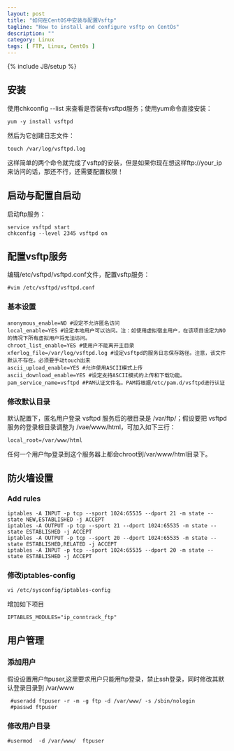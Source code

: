```yaml
---
layout: post
title: "如何在CentOS中安装与配置Vsftp"
tagline: "How to install and configure vsftp on CentOs"
description: ""
category: Linux 
tags: [ FTP, Linux, CentOs ]
---
```

{% include JB/setup %}

## 安装 

使用chkconfig --list 来查看是否装有vsftpd服务；使用yum命令直接安装：
	
	yum -y install vsftpd 

然后为它创建日志文件：

	touch /var/log/vsftpd.log 

这样简单的两个命令就完成了vsftp的安装，但是如果你现在想这样ftp://your_ip来访问的话，那还不行，还需要配置权限！ 

## 启动与配置自启动

启动ftp服务：

	service vsftpd start
	chkconfig --level 2345 vsftpd on

## 配置vsftp服务 

编辑/etc/vsftpd/vsftpd.conf文件，配置vsftp服务： 

	#vim /etc/vsftpd/vsftpd.conf 

### 基本设置

	anonymous_enable=NO #设定不允许匿名访问 
	local_enable=YES #设定本地用户可以访问。注：如使用虚拟宿主用户，在该项目设定为NO的情况下所有虚拟用户将无法访问。 
	chroot_list_enable=YES #使用户不能离开主目录 
	xferlog_file=/var/log/vsftpd.log #设定vsftpd的服务日志保存路径。注意，该文件默认不存在。必须要手动touch出来 
	ascii_upload_enable=YES #允许使用ASCII模式上传 
	ascii_download_enable=YES #设定支持ASCII模式的上传和下载功能。 
	pam_service_name=vsftpd #PAM认证文件名。PAM将根据/etc/pam.d/vsftpd进行认证 

### 修改默认目录
默认配置下，匿名用户登录 vsftpd 服务后的根目录是 /var/ftp/；假设要把 vsftpd 服务的登录根目录调整为 /vae/www/html，可加入如下三行：

	local_root=/var/www/html

任何一个用户ftp登录到这个服务器上都会chroot到/var/www/html目录下。

## 防火墙设置

### Add rules

	iptables -A INPUT -p tcp --sport 1024:65535 --dport 21 -m state --state NEW,ESTABLISHED -j ACCEPT
	iptables -A OUTPUT -p tcp --sport 21 --dport 1024:65535 -m state --state ESTABLISHED -j ACCEPT
	iptables -A OUTPUT -p tcp --sport 20 --dport 1024:65535 -m state --state ESTABLISHED,RELATED -j ACCEPT
	iptables -A INPUT -p tcp --sport 1024:65535 --dport 20 -m state --state ESTABLISHED -j ACCEPT

### 修改iptables-config

	vi /etc/sysconfig/iptables-config

增加如下项目
	
	IPTABLES_MODULES="ip_conntrack_ftp"

## 用户管理

### 添加用户
假设设置用户ftpuser,这里要求用户只能用ftp登录，禁止ssh登录，同时修改其默认登录目录到 /var/www

	 #useradd ftpuser -r -m -g ftp -d /var/www/ -s /sbin/nologin
	 #passwd ftpuser
	
### 修改用户目录

	#usermod  -d /var/www/  ftpuser

